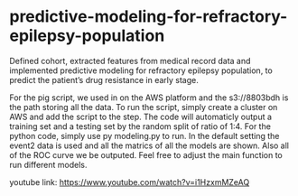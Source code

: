 # predictive-modeling-for-refractory-epilepsy-population
Defined cohort, extracted features from medical record data and implemented predictive modeling for refractory epilepsy population, to predict the patient’s drug resistance in early stage.

For the pig script, we used in on the AWS platform and the s3://8803bdh is the path storing all the data. To run the script, simply create a cluster on AWS and add the script to the step. The code will automaticly output a training set and a testing set by the random split of ratio of 1:4.
For the python code, simply use py modeling.py to run. In the default setting the event2 data is used and all the matrics of all the models are shown. Also all of the ROC curve we be outputed. Feel free to adjust the main function to run different models.

youtube link: https://www.youtube.com/watch?v=i1HzxmMZeAQ

